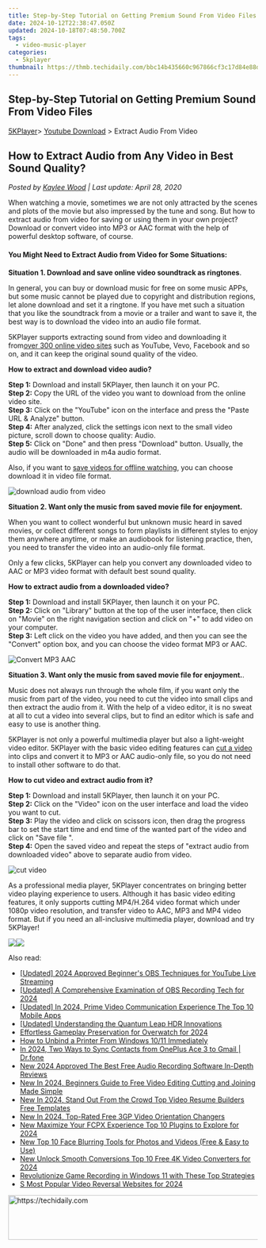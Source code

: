 ```yaml
---
title: Step-by-Step Tutorial on Getting Premium Sound From Video Files
date: 2024-10-12T22:38:47.050Z
updated: 2024-10-18T07:48:50.700Z
tags:
  - video-music-player
categories:
  - 5kplayer
thumbnail: https://thmb.techidaily.com/bbc14b435660c967866cf3c17d84e88db2c1688390de1d8678d61e0a94d5c4d0.png
---
```


## Step-by-Step Tutorial on Getting Premium Sound From Video Files

[5KPlayer](https://tools.techidaily.com/5kplayer/products/)\> [Youtube Download](https://tools.techidaily.com/5kplayer/youtube-download/) \> Extract Audio From Video

## How to Extract Audio from Any Video in Best Sound Quality?

 _Posted by [Kaylee Wood](https://www.quora.com/profile/Amanda-Hu-21) | Last update: April 28, 2020_

When watching a movie, sometimes we are not only attracted by the scenes and plots of the movie but also impressed by the tune and song. But how to extract audio from video for saving or using them in your own project? Download or convert video into MP3 or AAC format with the help of powerful desktop software, of course.

#### You Might Need to Extract Audio from Video for Some Situations:

**Situation 1\. Download and save online video soundtrack as ringtones**.

In general, you can buy or download music for free on some music APPs, but some music cannot be played due to copyright and distribution regions, let alone download and set it a ringtone. If you have met such a situation that you like the soundtrack from a movie or a trailer and want to save it, the best way is to download the video into an audio file format.

5KPlayer supports extracting sound from video and downloading it from[over 300 online video sites](https://tools.techidaily.com/5kplayer/youtube-download/) such as YouTube, Vevo, Facebook and so on, and it can keep the original sound quality of the video. 

**How to extract and download video audio?** 

**Step 1:** Download and install 5KPlayer, then launch it on your PC.  
**Step 2:** Copy the URL of the video you want to download from the online video site.  
**Step 3:** Click on the "YouTube" icon on the interface and press the "Paste URL & Analyze" button.  
**Step 4:** After analyzed, click the settings icon next to the small video picture, scroll down to choose quality: Audio.  
**Step 5:** Click on "Done" and then press "Download" button. Usually, the audio will be downloaded in m4a audio format. 

Also, if you want to [save videos for offline watching](https://tools.techidaily.com/5kplayer/youtube-download/), you can choose download it in video file format. 

![download audio from video](https://www.5kplayer.com/video-music-player/img/download-super-bowl-halftime-show-2017.jpg) 

**Situation 2\. Want only the music from saved movie file for enjoyment.**

When you want to collect wonderful but unknown music heard in saved movies, or collect different songs to form playlists in different styles to enjoy them anywhere anytime, or make an audiobook for listening practice, then, you need to transfer the video into an audio-only file format. 

Only a few clicks, 5KPlayer can help you convert any downloaded video to AAC or MP3 video format with default best sound quality.

**How to extract audio from a downloaded video?**

**Step 1:** Download and install 5KPlayer, then launch it on your PC.  
**Step 2:** Click on "Library" button at the top of the user interface, then click on "Movie" on the right navigation section and click on "+" to add video on your computer.  
**Step 3:** Left click on the video you have added, and then you can see the "Convert" option box, and you can choose the video format MP3 or AAC. 

![Convert MP3 AAC](https://www.5kplayer.com/video-music-player/img/convert-video-to-aac-5kplayer.jpg) 

**Situation 3\. Want only the music from saved movie file for enjoyment.**.

Music does not always run through the whole film, if you want only the music from part of the video, you need to cut the video into small clips and then extract the audio from it. With the help of a video editor, it is no sweat at all to cut a video into several clips, but to find an editor which is safe and easy to use is another thing.

5KPlayer is not only a powerful multimedia player but also a light-weight video editor. 5KPlayer with the basic video editing features can [cut a video](https://tools.techidaily.com/5kplayer/video-music-player/) into clips and convert it to MP3 or AAC audio-only file, so you do not need to install other software to do that.

**How to cut video and extract audio from it?**

**Step 1:** Download and install 5KPlayer, then launch it on your PC.  
**Step 2:** Click on the "Video" icon on the user interface and load the video you want to cut.  
**Step 3:** Play the video and click on scissors icon, then drag the progress bar to set the start time and end time of the wanted part of the video and click on "Save file ".  
**Step 4:** Open the saved video and repeat the steps of "extract audio from downloaded video" above to separate audio from video.

![cut video](https://www.5kplayer.com/video-music-player/img/cut-video.jpg) 

As a professional media player, 5KPlayer concentrates on bringing better video playing experience to users. Although it has basic video editing features, it only supports cutting MP4/H.264 video format which under 1080p video resolution, and transfer video to AAC, MP3 and MP4 video format. But if you need an all-inclusive multimedia player, download and try 5KPlayer! 

[![](https://www.5kplayer.com/video-music-player/../button/freedownbackmac.png)](https://tools.techidaily.com/5kplayer/products/)[![](https://www.5kplayer.com/video-music-player/../button/freedownwhitewin.png)](https://tools.techidaily.com/5kplayer/products/)

<ins class="adsbygoogle"
     style="display:block"
     data-ad-format="autorelaxed"
     data-ad-client="ca-pub-7571918770474297"
     data-ad-slot="1223367746"></ins>

<ins class="adsbygoogle"
     style="display:block"
     data-ad-client="ca-pub-7571918770474297"
     data-ad-slot="8358498916"
     data-ad-format="auto"
     data-full-width-responsive="true"></ins>

<span class="atpl-alsoreadstyle">Also read:</span>
<div><ul>
<li><a href="https://facebook-video-footage.techidaily.com/updated-2024-approved-beginners-obs-techniques-for-youtube-live-streaming/"><u>[Updated] 2024 Approved Beginner's OBS Techniques for YouTube Live Streaming</u></a></li>
<li><a href="https://digital-screen-recording.techidaily.com/updated-a-comprehensive-examination-of-obs-recording-tech-for-2024/"><u>[Updated] A Comprehensive Examination of OBS Recording Tech for 2024</u></a></li>
<li><a href="https://digital-screen-recording.techidaily.com/updated-in-2024-prime-video-communication-experience-the-top-10-mobile-apps/"><u>[Updated] In 2024, Prime Video Communication Experience The Top 10 Mobile Apps</u></a></li>
<li><a href="https://some-approaches.techidaily.com/updated-understanding-the-quantum-leap-hdr-innovations/"><u>[Updated] Understanding the Quantum Leap HDR Innovations</u></a></li>
<li><a href="https://desktop-recording.techidaily.com/effortless-gameplay-preservation-for-overwatch-for-2024/"><u>Effortless Gameplay Preservation for Overwatch for 2024</u></a></li>
<li><a href="https://win11.techidaily.com/how-to-unbind-a-printer-from-windows-1011-immediately/"><u>How to Unbind a Printer From Windows 10/11 Immediately</u></a></li>
<li><a href="https://android-transfer.techidaily.com/in-2024-two-ways-to-sync-contacts-from-oneplus-ace-3-to-gmail-drfone-by-drfone-transfer-from-android-transfer-from-android/"><u>In 2024, Two Ways to Sync Contacts from OnePlus Ace 3 to Gmail | Dr.fone</u></a></li>
<li><a href="https://video-creation-software.techidaily.com/new-2024-approved-the-best-free-audio-recording-software-in-depth-reviews/"><u>New 2024 Approved The Best Free Audio Recording Software In-Depth Reviews</u></a></li>
<li><a href="https://video-creation-software.techidaily.com/new-in-2024-beginners-guide-to-free-video-editing-cutting-and-joining-made-simple/"><u>New In 2024, Beginners Guide to Free Video Editing Cutting and Joining Made Simple</u></a></li>
<li><a href="https://ai-video-tools.techidaily.com/new-in-2024-stand-out-from-the-crowd-top-video-resume-builders-free-templates/"><u>New In 2024, Stand Out From the Crowd Top Video Resume Builders Free Templates</u></a></li>
<li><a href="https://video-creation-software.techidaily.com/new-in-2024-top-rated-free-3gp-video-orientation-changers/"><u>New In 2024, Top-Rated Free 3GP Video Orientation Changers</u></a></li>
<li><a href="https://video-creation-software.techidaily.com/new-maximize-your-fcpx-experience-top-10-plugins-to-explore-for-2024/"><u>New Maximize Your FCPX Experience Top 10 Plugins to Explore for 2024</u></a></li>
<li><a href="https://video-creation-software.techidaily.com/new-top-10-face-blurring-tools-for-photos-and-videos-free-and-easy-to-use/"><u>New Top 10 Face Blurring Tools for Photos and Videos (Free & Easy to Use)</u></a></li>
<li><a href="https://video-creation-software.techidaily.com/new-unlock-smooth-conversions-top-10-free-4k-video-converters-for-2024/"><u>New Unlock Smooth Conversions Top 10 Free 4K Video Converters for 2024</u></a></li>
<li><a href="https://digital-screen-recording.techidaily.com/revolutionize-game-recording-in-windows-11-with-these-top-strategies/"><u>Revolutionize Game Recording in Windows 11 with These Top Strategies</u></a></li>
<li><a href="https://video-creation-software.techidaily.com/s-most-popular-video-reversal-websites-for-2024/"><u>S Most Popular Video Reversal Websites for 2024</u></a></li>
</ul></div>

<!-- affiliate ads begin -->
<a href="https://appsumo.8odi.net/c/5597632/2132161/7443" target="_top" id="2132161">
  <img src="//a.impactradius-go.com/display-ad/7443-2132161" border="0" alt="https://techidaily.com" width="728" height="90"/>
</a>
<img height="0" width="0" src="https://appsumo.8odi.net/i/5597632/2132161/7443" style="position:absolute;visibility:hidden;" border="0" />
<!-- affiliate ads end -->

